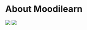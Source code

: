 # About Moodilearn


<img src="https://github-readme-stats.vercel.app/api?username=moodilearn&show_icons=true&theme=dark">

<img src="https://github-readme-stats.vercel.app/api/top-langs/?username=moodilearn&layout=compact"> 
